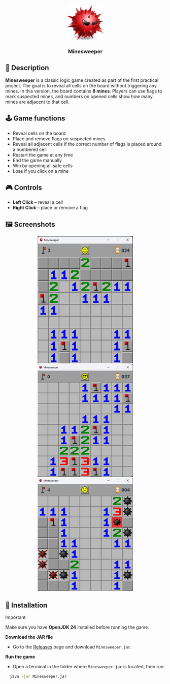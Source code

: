 <p align="center">
  <img width="115" height="110" alt="Minesweeper Logo" src="https://github.com/Volodymyr-Buryak/Minesweeper/blob/main/resources/img/icon.png?raw=true" />
</p>
<h3 align="center">‎‎‎‎‎Minesweeper</h3>

## 📖 Description
**Minesweeper** is a classic logic game created as part of the first practical project. The goal is to reveal all cells on the board without triggering any mines.
In this version, the board contains **8 mines**. Players can use flags to mark suspected mines, and numbers on opened cells show how many mines are adjacent to that cell.

## 🕹️ Game functions
- Reveal cells on the board  
- Place and remove flags on suspected mines  
- Reveal all adjacent cells if the correct number of flags is placed around a numbered cell  
- Restart the game at any time  
- End the game manually  
- Win by opening all safe cells  
- Lose if you click on a mine

## 🎮 Controls
- **Left Click** – reveal a cell  
- **Right Click** – place or remove a flag

## 🖼 Screenshots
<p align="center">
  <img src="docs/screenshot1.jpg" width="300" height="400"  alt="Screenshot1"/>
  <img src="docs/screenshot2.jpg" width="300" height="355" alt="Screenshot2"/>
  <img src="docs/screenshot3.jpg" width="300" height="355" alt="Screenshot3"/>
</p>

## 💾 Installation
> [!IMPORTANT]
>  Make sure you have **OpenJDK 24** installed before running the game.

**Download the JAR file**  
  - Go to the [Releases](https://github.com/Volodymyr-Buryak/Minesweeper/releases) page and download `Minesweeper.jar`.

**Run the game**  
- Open a terminal in the folder where `Minesweeper.jar` is located, then run:

```bash
  java -jar Minesweeper.jar


